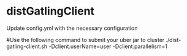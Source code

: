 # distGatlingClient

Update config.yml with the necessary configuration

#Use the following command to submit your uber jar to cluster
 ./dist-gatling-client.sh -Dclient.userName=user -Dclient.parallelism=1